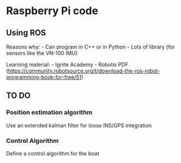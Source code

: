 # Raspberry Pi code

## Using ROS
Reasons why: 
    - Can program in C++ or in Python
    - Lots of library (for sensors like the VN-100 IMU)

Learning material:
    - Ignite Academy
    - Robotis PDF (https://community.robotsource.org/t/download-the-ros-robot-programming-book-for-free/51)

## TO DO

### Position estimation algorithm
Use an extended kalman filter for loose INS/GPS integration

### Control Algorithm
Define a control algorithm for the boat